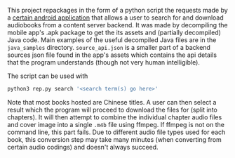 This project repackages in the form of a python script 
the requests made by a [certain android application](https://apkpure.com/%E5%90%AC%E4%B9%A6%E7%A5%9E%E5%99%A8%EF%BC%9A%E7%9C%9F%E4%BA%BA%E6%9C%89%E5%A3%B0%E5%B0%8F%E8%AF%B4%E3%80%81%E4%B9%A6%E7%B1%8D%E3%80%81%E6%95%85%E4%BA%8B%E3%80%81%E7%9B%B8%E5%A3%B0%E3%80%81%E5%B0%8F%E5%93%81%E3%80%81%E6%AE%B5%E5%AD%90/com.listenbook.god) that allows a user to search for
and download audiobooks from a content server backend.
It was made by decompiling the mobile app's .apk package to get the its assets
and (partially decompiled) Java code. 
Main examples of the useful decompiled Java files
are in the `java_samples` directory. `source_api.json` is a smaller part of a backend sources
json file found in the app's assets which contains the api details that the program
understands (though not very human intelligible).

The script can be used with 
```sh
python3 rep.py search '<search term(s) go here>'
```

Note that most books hosted are Chinese titles. A user can then select a result 
which the program will proceed to download the files for 
(split into chapters). It will then attempt to combine the individual chapter audio files
and cover image into a single `.m4b` file using ffmpeg. If ffmpeg is not on the command line, 
this part fails. Due to different audio file types used for each book, 
this conversion step may take many minutes (when converting from certain 
audio codings) and doesn't always succeed.
